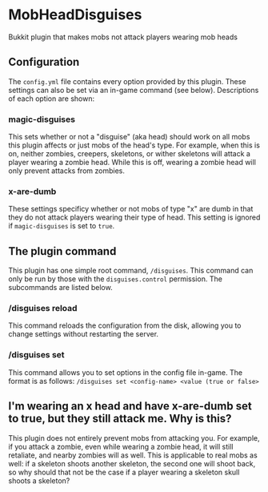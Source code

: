 # MobHeadDisguises
Bukkit plugin that makes mobs not attack players wearing mob heads

## Configuration
The `config.yml` file contains every option provided by this plugin. These settings can also be set via an in-game command (see below). Descriptions of each option are shown:

### magic-disguises
This sets whether or not a "disguise" (aka head) should work on all mobs this plugin affects or just mobs of the head's type. For example, when this is on, neither zombies, creepers, skeletons, or wither skeletons will attack a player wearing a zombie head. While this is off, wearing a zombie head will only prevent attacks from zombies.

### x-are-dumb
These settings specificy whether or not mobs of type "x" are dumb in that they do not attack players wearing their type of head. This setting is ignored if `magic-disguises` is set to `true`.

## The plugin command
This plugin has one simple root command, `/disguises`. This command can only be run by those with the `disguises.control` permission. The subcommands are listed below.

### /disguises reload
This command reloads the configuration from the disk, allowing you to change settings without restarting the server.

### /disguises set
This command allows you to set options in the config file in-game. The format is as follows:
`/disguises set <config-name> <value (true or false>`

## I'm wearing an x head and have x-are-dumb set to true, but they still attack me. Why is this?
This plugin does not entirely prevent mobs from attacking you. For example, if you attack a zombie, even while wearing a zombie head, it will still retaliate, and nearby zombies will as well. This is applicable to real mobs as well: if a skeleton shoots another skeleton, the second one will shoot back, so why should that not be the case if a player wearing a skeleton skull shoots a skeleton?
